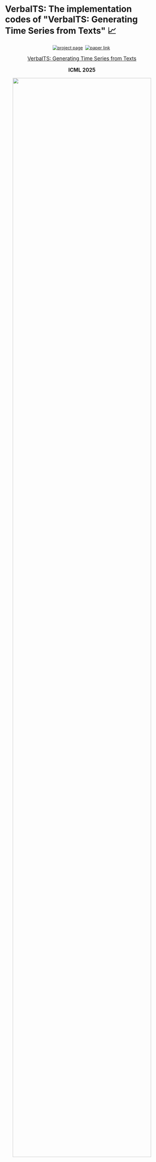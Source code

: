 # VerbalTS: The implementation codes of "VerbalTS: Generating Time Series from Texts" 📈
<div align="center">

[![project page](https://img.shields.io/badge/Project%20page-VerbalTS%20-lightblue)](https://seqml.github.io/VerbalTS/)&nbsp;
[![paper link](https://img.shields.io/badge/ICML-45631-b31b1b.svg)](https://icml.cc/virtual/2025/poster/45631)&nbsp;

</div>

<p align="center" style="font-size: larger;">
  <a href="https://icml.cc/virtual/2025/poster/45631">VerbalTS: Generating Time Series from Texts</a>
</p>

<div>
  <p align="center" style="font-size: larger;">
    <strong>ICML 2025</strong>
  </p>
</div>

<p align="center">
<img src="https://github.com/genius77777/VerbalTS/blob/camera-ready/asset/verbalts.png" width=95%>
<p>
<be>

## Contribution
### 1. Model Architecture
We propose VerbalTS, which consists of two key components: a multi-view noise estimator and a multi-focal text processor.
<p align="center">
<img src="https://github.com/genius77777/VerbalTS/blob/camera-ready/asset/pipeline.png" width=95%>
<p>
Our model considers the time series generation process from three perspectives: temporal view, spatial view, and diffusion view. The textual description is processed through multi-focal reprogramming, which integrates the relevant tokens through learnable anchor vectors. Finally, a condition adapter is applied to align the multi-semantic information from the text across the three views with the corresponding components of the time series. With the method above, we achieve fine-grained time series generation from the textual descriptions. 

### 2. Experimental Results
We compare our method, VerbalTS, with the baselines on two synthetic datasets Synth-M, Synth-U, two real-world datasets Weather, BlindWays, and two real-world augmented datasets ETTm1, Traffic. As shown in the table below, our method significantly improves the fidelity and semantic alignment of the generated time series.
<p align="center">
<img src="https://github.com/genius77777/VerbalTS/blob/camera-ready/asset/main_exp.png" width=95%>
<p>

### 3. Demo
Our method supports using verbal language to generate or edit the time series.

https://github.com/user-attachments/assets/00f35cb7-d68b-4a25-9603-be0fcb3e4737

## Installation
### 1. Environment
```
torch==2.2.1
pandas==2.0.3
pyyaml==6.0.2
linear_attention_transformer==0.19.1
tensorboard==2.14.0
scikit-learn==1.3.2
```
You can use the following command to prepare your environment.
```
pip install -r requirements.txt
```
### 2. Dataset
Download the datasets from [Google Drive](https://drive.google.com/drive/folders/1N0zxkLdvpdjkwayKA2OZIJYP4nfzhOeF?usp=drive_link).
<details>
    <summary> Assume the datasets are in `/path/to/data/`. It should be like:</summary>
  
    /path/to/data/:
        synthetic_m/:
            meta.json
            train_ts.npy
            train_attrs_idx.npy
            train_caps.npy
            valid_ts.npy
            valid_attrs_idx.npy
            train_caps.npy
            ...
        Weather/:
            ...
   **NOTE: The arg `--data_folder=/path/to/data/` should be passed to the training script.**
</details>

### 3. Pretrained model checkpoints
Download the [LongCLIP](https://huggingface.co/zer0int/LongCLIP-GmP-ViT-L-14) from Huggingface, and put the model weights in `/path/to/save/`.

Download the checkpoints from [Google Drive](https://drive.google.com/drive/folders/17zQJlxj5j7eWr636vmYdw1sGqi-uW1i4?usp=drive_link).
<details>
    <summary> Assume the checkpoints are in `/path/to/save/`. It should be like:</summary>

    /path/to/save/:
        [dataset_name]_cttp:
            ...
        [dataset_name]_eval:
            [run_id]:
                ckpts:
                    model_best.pth
                train_configs.yaml
                eval_configs.yaml
                model_cond_configs.yaml
                model_diff_configs.yaml
            ...
        ...
    
  **NOTE: The arg `--save_folder=/path/to/save/` should be passed to the training script.**
</details>
   
## Training
### 1. Train scripts
To pretrain the model on the specific dataset.
```
bash scripts/dataset_name/train.sh
```
### 2. Results
After the training, check the results at the following path.
```
{save_folder}/{run_id}/results_stat.csv
{save_folder}/{run_id}/results_stat_condgen.csv
```
### 3. Evaluate with checkpoints
To evaluate the model with the checkpoints.
```
bash scripts/dataset_name/eval.sh
```
### 5. Device
All codes in this repository run on GPU by default. If you need to run on the CPU, please modify the device-related parameters in the config file.

## License
This project is licensed under the MIT License - see the [LICENSE](LICENSE) file for details.

## Citation
If our work helps you in research, please give us a star or cite us using the following:
```
@article{gu2025verbalts,
  title={VerbalTS: Generating Time Series from Texts},
  author={Gu, Shuqi and Li, Chuyue and Jing, Baoyu and Ren, Kan},
  journal={International Conference on Machine Learning},
  year={2025}
}
```
